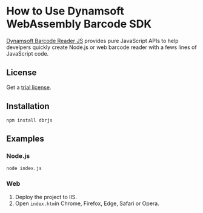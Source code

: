 # How to Use Dynamsoft WebAssembly Barcode SDK
[Dynamsoft Barcode Reader JS](https://www.dynamsoft.com/Products/barcode-recognition-javascript.aspx) provides pure JavaScript APIs to help develpers quickly create Node.js or web barcode reader with a fews lines of JavaScript code.

## License
Get a [trial license](https://www.dynamsoft.com/CustomerPortal/Portal/Triallicense.aspx).

## Installation

```
npm install dbrjs
```

## Examples
### Node.js

```
node index.js
```

### Web

1. Deploy the project to IIS.
2. Open `index.htm`in Chrome, Firefox, Edge, Safari or Opera. 